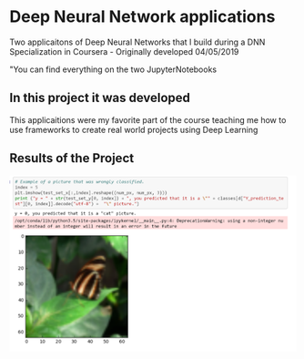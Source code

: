 # Deep Neural Network applications

Two applicaitons of Deep Neural Networks that I build during a DNN Specialization in Coursera - Originally developed 04/05/2019

"You can find everything on the two JupyterNotebooks

## In this project it was developed 
This applicaitions were my favorite part of the course teaching me how to use frameworks to create real world projects using Deep Learning 

## Results of the Project 
<img src="Image/classification.png" width="600">
